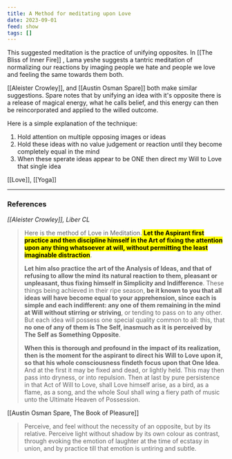 ```yaml
---
title: A Method for meditating upon Love
date: 2023-09-01
feed: show
tags: []
---
```

This suggested meditation is the practice of unifying opposites. In [[The Bliss of Inner Fire]] , Lama yeshe suggests a tantric meditation of normalizing our reactions by imaging people we hate and people we love and feeling the same towards them both.

[[Aleister Crowley]], and [[Austin Osman Spare]] both make similar suggestions. Spare notes that by unifying an idea with it's opposite there is a release of magical energy, what he calls belief, and this energy can then be reincorporated and applied to the willed outcome.

Here is a simple explanation of the technique:

1.  Hold attention on multiple  opposing images or ideas 
2.  Hold these ideas with no value judgement or reaction until they become completely equal in the mind
3.  When these sperate ideas appear to be ONE then direct my Will to Love that single idea

[[Love]], [[Yoga]]
___
### References
_[[Aleister Crowley]], Liber CL_
> Here is the method of Love in Meditation.<mark class="hltr-cyan"> **Let the Aspirant first practice and then discipline himself in the Art of fixing the attention upon any thing whatsoever at will, without permitting the least imaginable distraction**</mark>.
> 
> **Let him also practice the art of the Analysis of Ideas, and that of refusing to allow the mind its natural reaction to them, pleasant or unpleasant, thus fixing himself in Simplicity and Indifference**. These things being achieved in their ripe season, **be it known to you that all ideas will have become equal to your apprehension, since each is simple and each indifferent: any one of them remaining in the mind at Will without stirring or striving**, or tending to pass on to any other. But each idea will possess one special quality common to all: this, that **no one of any of them is The Self, inasmuch as it is perceived by The Self as Something Opposite**.
> 
> **When this is thorough and profound in the impact of its realization, then is the moment for the aspirant to direct his Will to Love upon it, so that his whole consciousness findeth focus upon that One Idea**. And at the first it may be fixed and dead, or lightly held. This may then pass into dryness, or into repulsion. Then at last by pure persistence in that Act of Will to Love, shall Love himself arise, as a bird, as a flame, as a song, and the whole Soul shall wing a fiery path of music unto the Ultimate Heaven of Possession.

[[Austin Osman Spare, The Book of Pleasure]]
>Perceive, and feel without the necessity of an opposite, but by its relative. Perceive light without shadow by its own colour as contrast, through evoking the emotion of laughter at the time of ecstasy in union, and by practice till that emotion is untiring and subtle.

